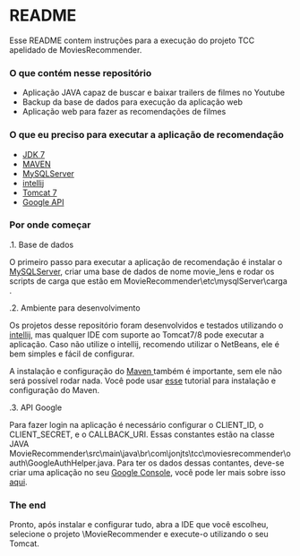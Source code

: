 # README #

Esse README contem instruções para a execução do projeto TCC apelidado de MoviesRecommender.

### O que contém nesse repositório ###

* Aplicação JAVA capaz de buscar e baixar trailers de filmes no Youtube
* Backup da base de dados para execução da aplicação web 
* Aplicação web para fazer as recomendações de filmes

### O que eu preciso para executar a aplicação de recomendação ###

* [JDK 7](http://www.oracle.com/technetwork/pt/java/javase/downloads/jdk7-downloads-1880260.html)
* [MAVEN](https://maven.apache.org/download.cgi)
* [MySQLServer](https://dev.mysql.com/downloads/workbench/)
* [intellij](https://www.jetbrains.com/idea/download/)
* [Tomcat 7](https://tomcat.apache.org/download-70.cgi)
* [Google API](https://console.developers.google.com/apis)

### Por onde começar ###

.1. Base de dados

O primeiro passo para executar a aplicação de recomendação é instalar o [MySQLServer](https://dev.mysql.com/downloads/workbench/), criar uma base de dados de nome movie_lens e rodar os scripts de carga que estão em MovieRecommender\etc\mysqlServer\carga .

.2. Ambiente para desenvolvimento

Os projetos desse repositório foram desenvolvidos e testados utilizando o [intellij](https://www.jetbrains.com/idea/download/), mas qualquer IDE com suporte ao Tomcat7/8 pode executar a aplicação. Caso não utilize o intellij, recomendo utilizar o NetBeans, ele é bem simples e fácil de configurar.

A instalação e configuração do [Maven ](https://maven.apache.org/)também é importante, sem ele não será possível rodar nada. Você pode usar [esse](https://www.mkyong.com/maven/how-to-install-maven-in-windows/) tutorial para instalação e configuração do Maven.

.3. API Google

Para fazer login na aplicação é necessário configurar o CLIENT_ID, o CLIENT_SECRET, e o CALLBACK_URI. Essas constantes estão na classe JAVA MovieRecommender\src\main\java\br\com\jonjts\tcc\moviesrecommender\oauth\GoogleAuthHelper.java. Para ter os dados dessas contantes, deve-se criar uma aplicação no seu [Google Console](https://console.developers.google.com), você pode ler mais sobre isso [aqui](https://developers.google.com/identity/sign-in/web/devconsole-project).

### The end ###

Pronto, após instalar e configurar tudo, abra a IDE que você escolheu, selecione o projeto \MovieRecommender e execute-o utilizando o seu Tomcat.